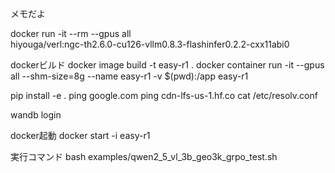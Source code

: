メモだよ

docker run -it --rm --gpus all \
  hiyouga/verl:ngc-th2.6.0-cu126-vllm0.8.3-flashinfer0.2.2-cxx11abi0


dockerビルド
docker image build -t easy-r1 .
docker container run -it --gpus all --shm-size=8g --name easy-r1 -v $(pwd):/app easy-r1

pip install -e .
ping google.com
ping cdn-lfs-us-1.hf.co
cat /etc/resolv.conf

wandb login



docker起動
docker start -i easy-r1



実行コマンド
bash examples/qwen2_5_vl_3b_geo3k_grpo_test.sh


